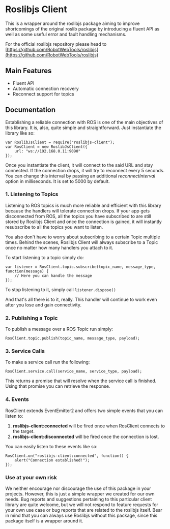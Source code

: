 Roslibjs Client
====

This is a wrapper around the roslibjs package aiming to improve shortcomings of the original roslib package by introducing a fluent API as well as some useful error and fault handling mechanisms.

For the official roslibjs repository please head to [https://github.com/RobotWebTools/roslibjs](https://github.com/RobotWebTools/roslibjs)

## Main Features

* Fluent API
* Automatic connection recovery
* Reconnect support for topics

## Documentation

Establishing a reliable connection with ROS is one of the main objectives of this library. It is, also, quite simple and straightforward. Just instantiate the library like so:

	var RoslibJsClient = require("roslibjs-client");
	var RosClient = new RoslibJsClient({
		url: "ws://192.168.0.11:9090"
	});

Once you instantiate the client, it will connect to the said URL and stay connected. If the connection drops, it will try to reconnect every 5 seconds. You can change this interval by passing an additional *reconnectInterval* option in milliseconds. It is set to 5000 by default.

### 1. Listening to Topics

Listening to ROS topics is much more reliable and efficient with this library because the handlers will tolerate connection drops. If your app gets disconnected from ROS, all the topics you have subscribed to are still stored by Roslibjs Client and once the connection is gained, it will instantly resubscribe to all the topics you want to listen.

You also don't have to worry about subscribing to a certain Topic multiple times. Behind the scenes, Roslibjs Client will always subscribe to a Topic once no matter how many handlers you attach to it.

To start listening to a topic simply do:

	var listener = RosClient.topic.subscribe(topic_name, message_type, function(message) {
		// Here you can handle the message
	});
	
To stop listening to it, simply call `listener.dispose()`

And that's all there is to it, really. This handler will continue to work even after you lose and gain connectivity.

### 2. Publishing a Topic

To publish a message over a ROS Topic run simply:

	RosClient.topic.publish(topic_name, message_type, payload);

### 3. Service Calls

To make a service call run the following:

	RosClient.service.call(service_name, service_type, payload);
	
This returns a promise that will resolve when the service call is finished. Using that promise you can retrieve the response.

### 4. Events

RosClient extends EventEmitter2 and offers two simple events that you can listen to:

1. **roslibjs-client:connected** will be fired once when RosClient connects to the target.
2. **roslibjs-client:disconnected** will be fired once the connection is lost.

You can easily listen to these events like so:

	RosClient.on("roslibjs-client:connected", function() {
		alert("Connection established!");
	});

### Use at your own risk

We neither encourage nor discourage the use of this package in your projects. However, this is just a simple wrapper we created for our own needs. Bug reports and suggestions pertaining to this particular client library are quite welcome, but we will not respond to feature requests for your own use case or bug reports that are related to the roslibjs itself. Bear in mind that you can always use Roslibjs without this package, since this package itself is a wrapper around it.